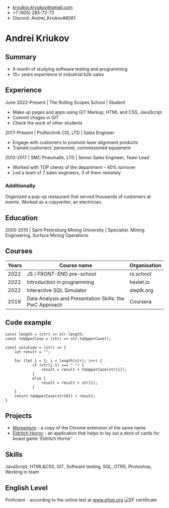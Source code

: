 - kryukov.kryukov@gmail.com
- +7 (905) 285-72-73
- Discord: Andrei_Kriukov#8081
	
# Andrei Kriukov

## Summary

- 6 month of studying software testing and programming 
- 10+ years experience in industrial b2b sales

## Experience

June 2022-Present | The Rolling Scopes School | Student

- Make up pages and apps using GIT Markup, HTML and CSS, JavaScript
- Commit chages in GIT
- Check the work of other students

2017-Present | Pruftechnik CIS, LTD | Sales Engineer

- Engage with customers to promote laser alignment products
- Trained customers’ personnel, commissioned equipment

2013-2017 | SMC Pneumatik, LTD | Senior Sales Engineer, Team Lead

- Worked with TOP clients of the department – 40% turnover
- Led a team of 7 sales engineers, 3 of them remotely

### Additionally
Organized a pop-up restaurant that served thousands of customers at events. Worked as a copywriter, an electrician.

## Education

2005-2010 | Saint Petersburg Mining University | Specialist. Mining Engineering, Surface Mining Operations

## Courses
Years | Course name | Organisation
--- | ------------ | --------
2022 | JS / FRONT-END pre-school | rs.school
2022 | Introduction in programming | hexlet.io
2022 | Interactive SQL Simulator | stepik.org
2019 |  Data Analysis and Presentation Skills: the PwC Approach | Coursera

## Code example 
```
const length = (str) => str.length;
const toUpperCase = (str) => str.toUpperCase();

const solution = (str) => {
    let result = ""; 

    for (let i = 1; i < length(str); i++) {
            if (str[i-1] === " ") {
                result = result + toUpperCase(str[i]);
            }
            else {
                result = result + str[i];   
            }
    }
    return toUpperCase(str[0]) + result;
}
```

## Projects

- [Momentum](https://rolling-scopes-school.github.io/andrei-kriukov-JSFEPRESCHOOL2022Q2/momentum/) - a copy of the Chrome extension of the same name
- [Eldritch Horror](https://andrei-kriukov.github.io/codejam-eldritch/) - an application that helps to lay out a deck of cards for board game 'Eldritch Horror'

## Skills
JavaScript, HTML&CSS, GIT, Software testing, SQL, OTRS, Photoshop, Working in team

## English Level
Proficient - according to the online test at www.efset.org
![EF certificate](assets/img/certificate_77.png)